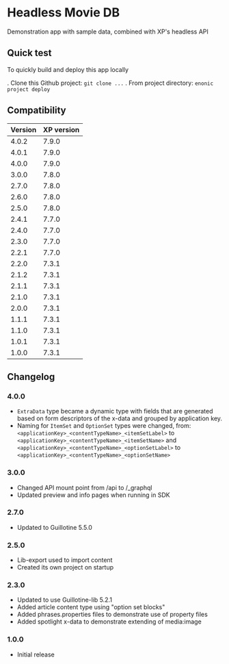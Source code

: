 # Headless Movie DB

Demonstration app with sample data, combined with XP's headless API

## Quick test

To quickly build and deploy this app locally

. Clone this Github project: `git clone ...`
. From project directory: `enonic project deploy`

## Compatibility

| Version       | XP version |
| ------------- | ---------- |
| 4.0.2         | 7.9.0 |
| 4.0.1         | 7.9.0 |
| 4.0.0         | 7.9.0 |
| 3.0.0         | 7.8.0 |
| 2.7.0         | 7.8.0 |
| 2.6.0         | 7.8.0 |
| 2.5.0         | 7.8.0 |
| 2.4.1         | 7.7.0 |
| 2.4.0         | 7.7.0 |
| 2.3.0         | 7.7.0 |
| 2.2.1         | 7.7.0 |
| 2.2.0         | 7.3.1 |
| 2.1.2         | 7.3.1 |
| 2.1.1         | 7.3.1 |
| 2.1.0         | 7.3.1 |
| 2.0.0         | 7.3.1 |
| 1.1.1	        | 7.3.1 |
| 1.1.0	        | 7.3.1 |
| 1.0.1	        | 7.3.1 |
| 1.0.0	        | 7.3.1 |

## Changelog

### 4.0.0

* `ExtraData` type became a dynamic type with fields that are generated based on form descriptors of the x-data and grouped by application key.
* Naming for `ItemSet` and `OptionSet` types were changed, from:
  `<applicationKey>_<contentTypeName>_<itemSetLabel>` to `<applicationKey>_<contentTypeName>_<itemSetName>`
   and
  `<applicationKey>_<contentTypeName>_<optionSetLabel>` to `<applicationKey>_<contentTypeName>_<optionSetName>`

### 3.0.0

* Changed API mount point from /api to /_graphql
* Updated preview and info pages when running in SDK

### 2.7.0

* Updated to Guillotine 5.5.0

### 2.5.0

* Lib-export used to import content
* Created its own project on startup

### 2.3.0

* Updated to use Guillotine-lib 5.2.1
* Added article content type using "option set blocks"
* Added phrases.properties files to demonstrate use of property files
* Added spotlight x-data to demonstrate extending of media:image

### 1.0.0

* Initial release


